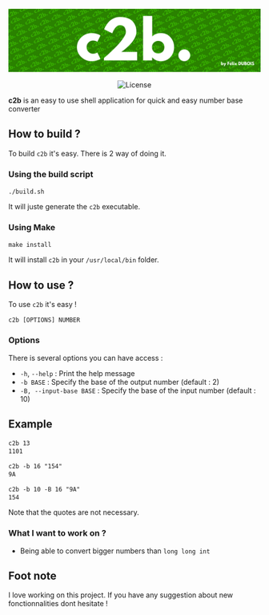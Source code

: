![c2b](icon.png)

<p align="center">
  <img src="https://img.shields.io/badge/License-Apache%202.0-green.svg" alt="License">
</p>

**c2b** is an easy to use shell application for quick and easy number base converter

## How to build ?
To build `c2b` it's easy. There is 2 way of doing it.
### Using the build script
```shell
./build.sh
```
It will juste generate the `c2b` executable.
### Using Make
```shell
make install
```
It will install `c2b` in your `/usr/local/bin` folder.

## How to use ?
To use `c2b` it's easy !
```shell
c2b [OPTIONS] NUMBER
```

### Options
There is several options you can have access :
- `-h`, `--help` : Print the help message
- `-b BASE` : Specify the base of the output number (default : 2)
- `-B, --input-base BASE` : Specify the base of the input number (default : 10)

## Example
```shell
c2b 13
1101
```

```shell
c2b -b 16 "154"
9A
```

```shell
c2b -b 10 -B 16 "9A"
154
```
Note that the quotes are not necessary.

### What I want to work on ?
- Being able to convert bigger numbers than `long long int` 

## Foot note
I love working on this project. If you have any suggestion about new fonctionnalities dont hesitate !
